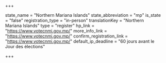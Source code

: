+++

state_name = "Northern Mariana Islands"
state_abbreviation = "mp"
is_state = "false"
registration_type = "in-person"
translationKey = "Northern Mariana Islands"
type = "register"
hp_link = "https://www.votecnmi.gov.mp/"
more_info_link = "https://www.votecnmi.gov.mp/"
confirm_registration_link = "https://www.votecnmi.gov.mp/"
default_ip_deadline = "60 jours avant le Jour des élections"

+++
